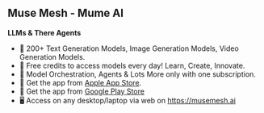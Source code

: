 ## Muse Mesh - Mume AI

**LLMs & There Agents**

- 🤖 200+ Text Generation Models, Image Generation Models, Video Generation Models.
- 🤑 Free credits to access models every day! Learn, Create, Innovate.
- 🚀 Model Orchestration, Agents & Lots More only with one subscription.
- 🍎 Get the app from [Apple App Store](https://apps.apple.com/in/app/mume-ai/id6523427150).
- 📱 Get the app from [Google Play Store](https://play.google.com/store/apps/details?id=ai.musemesh.mume)
- 🖥️ Access on any desktop/laptop via web on https://musemesh.ai

